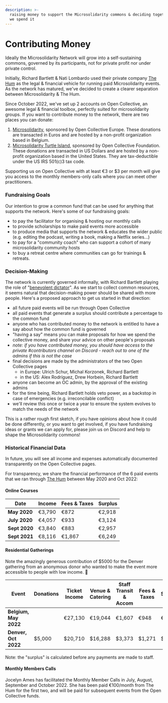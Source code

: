 ```yaml
---
description: >-
  raising money to support the Microsolidarity commons & deciding together how
  we spend it
---
```


# Contributing Money

Ideally the Microsolidarity Network will grow into a self-sustaining commons, governed by its participants, not for private profit nor under private control.

Initially, Richard Bartlett & Nati Lombardo used their private company [The Hum](http://thehum.org) as the legal & financial vehicle for running paid Microsolidarity events. As the network has matured, we've decided to create a clearer separation between Microsolidarity & The Hum.&#x20;

Since October 2022, we've set up 2 accounts on Open Collective, an awesome legal & financial toolbox, perfectly suited for microsolidarity groups. If you want to contribute money to the network, there are two places you can donate:

1. [Microsolidarity](https://opencollective.com/microsolidarity), sponsored by Open Collective Europe. These donations are transacted in Euros and are hosted by a non-profit organization based in Belgium.&#x20;
2. [Microsolidarity Turtle Island](https://opencollective.com/microsolidarity-turtle-island), sponsored by Open Collective Foundation. These donations are transacted in US Dollars and are hosted by a non-profit organization based in the United States. They are tax-deductible under the US IRS 501(c)3 tax code.

Supporting us on Open Collective with at least €3 or $3 per month will give you access to the monthly members-only calls where you can meet other practitioners.

### Fundraising Goals

Our intention to grow a common fund that can be used for anything that supports the network. Here's some of our fundraising goals:

* to pay the facilitator for organising & hosting our monthly calls
* to provide scholarships to make paid events more accessible
* to produce media that supports the network & educates the wider public (e.g. editing the podcast, writing a book, making a Netflix series...)
* to pay for a "community coach" who can support a cohort of many microsolidarity community hosts
* to buy a retreat centre where communities can go for trainings & retreats.

### Decision-Making

The network is currently governed informally, with Richard Bartlett playing the role of "[benevolent dictator](https://communityrule.info/create/?r=1619810752488)". As we start to collect common resources, it seems natural that decision-making power should be shared with more people. Here's a proposed approach to get us started in that direction:

* all future paid events will be run through Open Collective
* all paid events that generate a surplus should contribute a percentage to the common fund
* anyone who has contributed money to the network is entitled to have a say about how the common fund is governed&#x20;
* "having a say" means you can make proposals for how we spend the collective money, and share your advice on other people's proposals
* _note: if you have contributed money, you should have access to the private #contributors channel on Discord - reach out to one of the admins if this is not the case_
* final decisions are made by the administrators of the two Open Collective pages&#x20;
  * in Europe: Ulrich Schur, Michal Korzonek, Richard Bartlett
  * in the US: Alex Rodríguez, Drew Horbein, Richard Bartlett
* anyone can become an OC admin, by the approval of the existing admins
* for the time being, Richard Bartlett holds veto power, as a backstop in case of emergencies (e.g. irreconcilable conflict)
* we'll review this once or twice a year to ensure the system evolves to match the needs of the network

This is a rather rough first sketch, if you have opinions about how it could be done differently, or you want to get involved, if you have fundraising ideas or grants we can apply for, please join us on Discord and help to shape the Microsolidarity commons!&#x20;

### Historical Financial Data

In future, you will see all income and expenses automatically documented transparently on the Open Collective pages.&#x20;

For transparency, we share the financial performance of the 6 paid events that we ran through [The Hum](http://thehum.org) between May 2020 and Oct 2022:

#### **Online Courses**

| Date          | Income | Fees & Taxes | Surplus |
| ------------- | ------ | ------------ | ------- |
| **May 2020**  | €3,790 | €872         | €2,918  |
| **July 2020** | €4,057 | €933         | €3,124  |
| **Sept 2020** | €3,840 | €883         | €2,957  |
| **Sept 2021** | €8,116 | €1,867       | €6,249  |

#### Residential Gatherings

Note the amazingly generous contribution of $5000 for the Denver gathering from an anonymous donor who wanted to make the event more accessible to people with low income. 🥰

| Event                 | Donations | Ticket Income | Venue & Catering | Staff Transit & Accom | Fees & Taxes | Surplus |
| --------------------- | --------- | ------------- | ---------------- | --------------------- | ------------ | ------- |
| **Belgium, May 2022** |           | €27,130       | €19,044          | €1,607                | €948         | €5,531  |
| **Denver, Oct 2022**  | $5,000    | $20,710       | $16,288          | $3,373                | $1,271       | $4,778  |

Note: the "surplus" is calculated before any payments are made to staff.

#### Monthly Members Calls

Jocelyn Ames has facilitated the Monthly Member Calls in July, August, September and October 2022. She has been paid €100/month from The Hum for the first two, and will be paid for subsequent events from the Open Collective funds.

